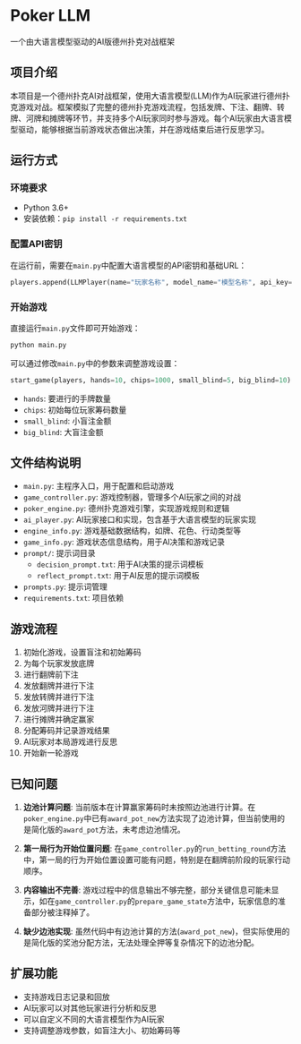 # Poker LLM

一个由大语言模型驱动的AI版德州扑克对战框架

## 项目介绍

本项目是一个德州扑克AI对战框架，使用大语言模型(LLM)作为AI玩家进行德州扑克游戏对战。框架模拟了完整的德州扑克游戏流程，包括发牌、下注、翻牌、转牌、河牌和摊牌等环节，并支持多个AI玩家同时参与游戏。每个AI玩家由大语言模型驱动，能够根据当前游戏状态做出决策，并在游戏结束后进行反思学习。

## 运行方式

### 环境要求

- Python 3.6+
- 安装依赖：`pip install -r requirements.txt`

### 配置API密钥

在运行前，需要在`main.py`中配置大语言模型的API密钥和基础URL：

```python
players.append(LLMPlayer(name="玩家名称", model_name="模型名称", api_key='YOUR_API_KEY', base_url="YOUR_BASE_URL"))
```

### 开始游戏

直接运行`main.py`文件即可开始游戏：

```bash
python main.py
```

可以通过修改`main.py`中的参数来调整游戏设置：

```python
start_game(players, hands=10, chips=1000, small_blind=5, big_blind=10)
```

- `hands`: 要进行的手牌数量
- `chips`: 初始每位玩家筹码数量
- `small_blind`: 小盲注金额
- `big_blind`: 大盲注金额

## 文件结构说明

- `main.py`: 主程序入口，用于配置和启动游戏
- `game_controller.py`: 游戏控制器，管理多个AI玩家之间的对战
- `poker_engine.py`: 德州扑克游戏引擎，实现游戏规则和逻辑
- `ai_player.py`: AI玩家接口和实现，包含基于大语言模型的玩家实现
- `engine_info.py`: 游戏基础数据结构，如牌、花色、行动类型等
- `game_info.py`: 游戏状态信息结构，用于AI决策和游戏记录
- `prompt/`: 提示词目录
  - `decision_prompt.txt`: 用于AI决策的提示词模板
  - `reflect_prompt.txt`: 用于AI反思的提示词模板
- `prompts.py`: 提示词管理
- `requirements.txt`: 项目依赖

## 游戏流程

1. 初始化游戏，设置盲注和初始筹码
2. 为每个玩家发放底牌
3. 进行翻牌前下注
4. 发放翻牌并进行下注
5. 发放转牌并进行下注
6. 发放河牌并进行下注
7. 进行摊牌并确定赢家
8. 分配筹码并记录游戏结果
9. AI玩家对本局游戏进行反思
10. 开始新一轮游戏

## 已知问题

1. **边池计算问题**: 当前版本在计算赢家筹码时未按照边池进行计算。在`poker_engine.py`中已有`award_pot_new`方法实现了边池计算，但当前使用的是简化版的`award_pot`方法，未考虑边池情况。

2. **第一局行为开始位置问题**: 在`game_controller.py`的`run_betting_round`方法中，第一局的行为开始位置设置可能有问题，特别是在翻牌前阶段的玩家行动顺序。

3. **内容输出不完善**: 游戏过程中的信息输出不够完整，部分关键信息可能未显示，如在`game_controller.py`的`prepare_game_state`方法中，玩家信息的准备部分被注释掉了。

4. **缺少边池实现**: 虽然代码中有边池计算的方法(`award_pot_new`)，但实际使用的是简化版的奖池分配方法，无法处理全押等复杂情况下的边池分配。

## 扩展功能

- 支持游戏日志记录和回放
- AI玩家可以对其他玩家进行分析和反思
- 可以自定义不同的大语言模型作为AI玩家
- 支持调整游戏参数，如盲注大小、初始筹码等